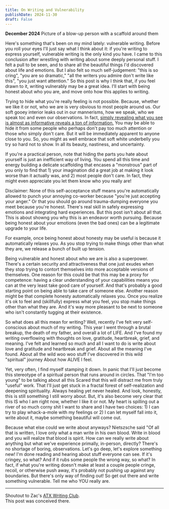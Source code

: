 ```yaml
---
title: On Writing and Vulnerability
publishDate: 2024-11-30
draft: False
---
```

**December 2024**
Picture of a blow-up person with a scaffold around them

Here's something that's been on my mind lately: vulnerable writing.
Before you roll your eyes I'll just say what I think about it: if you're writing to express yourself, vulnerable writing is the only kind you have.
I came to this conclusion after wrestling with writing about some deeply personal stuff.
I felt a pull to be seen, and to share all the beautiful things I'd discovered about life and emotions. 
But I also felt so much self-judgement: "this is so cring", "you are so dramatic," "all the writers you admire don't write like this", "you just want attention."
So this post is why I think that, if you feel drawn to it, writing vulnerably may be a great idea. 
I'll start with being honest about who you are, and move onto how this applies to writing.

Trying to hide what you're really feeling is not possible. 
Because, whether we like it or not, who we are is very obvious to most people around us. 
Our soft gooey interior leaks out in our mannerisms, how we speak, who we speak toc and even our observations.
In fact, [simply revealing what you see is almost as informative reveals a ton of information.](https://x.com/p_lafox/status/1847429431721107833)
You may be able to hide it from some people who perhaps don't pay too much attention or those who simply don't care. 
But it will be immediately apparent to anyone close to you.
So, you might as well embrace that soft white underbelly you try so hard not to show.
In all its beauty, nastiness, and uncertainty. 

If you're a practical person, note that hiding the parts you hate about yourself is just an inefficient way of living.
You spend all this time and energy building a delicate scaffolding that encases a "monstrous" part of you only to find that 1) your imagination did a great job at making it look worse than it actually was, and 2) most people don't care. 
In fact, they might even appreciate you let them know who you really are!

Disclaimer: 
None of this self-acceptance stuff means you're automatically allowed to punch your annoying co-worker because "you're just accepting your anger."
Or that you should go around trauma-dumping everyone you meet because you're honest.
There's real skill in safely expressing emotions and integrating hard experiences. 
But this post isn't about all that. 
This is about showng you why this is an endeavor worth pursuing. 
Because being honest about your emotions (even the bad ones) can be a legitimate upgrade to your life.

For example, once being honest about honesty may be useful is because it automatically relaxes you. 
As you stop trying to make things other than what they are, we release a bunch of built up tension.

Being vulnerable and honest about who we are is also a superpower.
There's a certain security and attractiveness that one just exudes when they stop trying to contort themselves into more acceptable versions of themselves. 
One reason for this could be that this may be a proxy for competence: having a clear understanding of your capabilities means you can at the very least take good care of yourself. 
And that's probably a good starting point on being able to take care of someone else. 
Another reason might be that complete honesty automatically relaxes you. 
Once you realize it's ok to feel and (skillfully) express what you feel, you stop make things other than what they are.
And it's way more pleasant to be next to someone who isn't constantly tugging at their existence.

So what does all this mean for writing? 
Well, recently I've felt very self-conscious about much of my writing.
This year I went through a brutal breakup, the death of my father, and overall a lot of LIFE.
And I've found my writing overflowing with thoughts on love, gratitude, heartbreak, grief, and meaning. 
I've felt and learned so much and all I want to do is write about love and gratitude and heartbreak and grief.
About all the meaning I've found. 
About all the wild woo woo stuff I've discovered in this wild "spiritual" journey
About how ALIVE I feel.

Yet, very often, I find myself stamping it down. 
In panic that I'll just become this stereotype of a spiritual person that runs around in circles.
That "I'm too young" to be talking about all this
Scared that this will distract me from truly "useful" work.
That I'll just get stuck in a fractal forest of self-realization and deepening spirituality.
Always healing yet never healed.
And look, honestly, this is still something I still worry about. 
But, it's also become very clear that this IS who I am right now, whether I like it or not. 
My heart is spilling out a river of so much corny shit I want to share and I have two choices: 1) I can try to play whack-a-mole with my feelings or 2) I can let myself fall into it, write about it, maybe something beautiful will come out.

Because what else could we write about anyways?
Nietszsche said "Of all that is written, I love only what a man write in his own blood. Write in blood and you will realize that blood is spirit.
How can we really write about anything but what we've experience primally, in-person, directly?
There's no shortage of boring, observations. 
Let's go deep, let's explore something new! 
I'm done reading and hearing about stuff everyone can see. 
If it's cringey, so what?
And if it rubs some people the wrong way, so what? 
In fact, if what you're writing doesn't make at least a couple people cringe, recoil, or otherwise push away, it's probably not pushing up against any boundaries. 
But there's only way of finding out! 
So get out there and write something vulnerable. 
Tell me who YOU really are. 

---

Shoutout to Zac's [ATX Writing Club](https://lu.ma/writing-club).     
This post was conceived there.